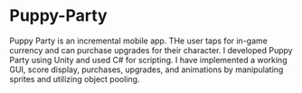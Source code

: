 # Puppy-Party

Puppy Party is an incremental mobile app. THe user taps for in-game currency and can purchase upgrades for their character.
I developed Puppy Party using Unity and used C# for scripting. I have implemented a working GUI, score display, purchases,
upgrades, and animations by manipulating sprites and utilizing object pooling.
